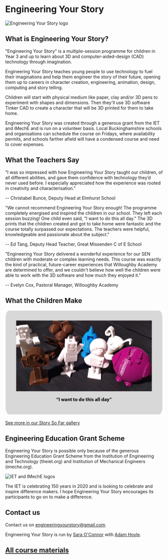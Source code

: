 # Engineering Your Story

![Engineering Your Story logo](assets/LogoTheFourthLong.png)

## What is Engineering Your Story?
"Engineering Your Story" is a multiple-session programme for children in Year 3 and up to learn about 3D and computer-aided-design (CAD) technology through imagination.

Engineering Your Story teaches young people to use technology to fuel their imaginations and help them engineer the story of their future, opening them up to careers in character creation, engineering, animation, design, computing and story telling.

Children will start with physical medium like paper, clay and/or 3D pens to experiment with shapes and dimensions. Then they'll use 3D software Tinker CAD to create a character that will be 3D printed for them to take home.

Engineering Your Story was created through a generous grant from the IET and iMechE and is run on a volunteer basis. Local Buckinghamshire schools and organisations can schedule the course on Fridays, where availability permits, and schools farther afield will have a condensed course and need to cover expenses.

## What the Teachers Say
"I was so impressed with how Engineering Your Story taught our children, of all different abilities, and gave them confidence with technology they’d never used before. I especially appreciated how the experience was rooted in creativity and characterisation."

-- Christabel Bunce, Deputy Head at Elmhurst School

"We cannot recommend Engineering Your Story enough! The programme completely energised and inspired the children in our school. They left each session buzzing! One child even said, “I want to do this all day.” The 3D prints that the children created and got to take home were fantastic and the course totally surpassed our expectations. The teachers were helpful, knowledgeable and passionate about the subject."

-- Ed Tang, Deputy Head Teacher, Great Missenden C of E School

"Engineering Your Story delivered a wonderful experience for our SEN children with moderate or complex learning needs. This course was exactly the kind of practical, future-career experiences that Willoughby Academy are determined to offer, and we couldn't believe how well the children were able to work with the 3D software and how much they enjoyed it."

-- Evelyn Cox, Pastoral Manager, Willoughby Academy

## What the Children Make

[![3D prints made by children during the Engineering Your Story course](assets/MainImageWithQuote.png)](story_so_far)

[See more in our Story So Far gallery](story_so_far)

## Engineering Education Grant Scheme
Engineering Your Story is possible only because of the generous Engineering Education Grant Scheme from the Institution of Engineering and Technology (theiet.org) and Institution of Mechanical Engineers (imeche.org).

![IET and IMechE logos](assets/IET_IMechE_logo.png)

The IET is celebrating 150 years in 2020 and is looking to celebrate and inspire difference makers. I hope Engineering Your Story encourages its participants to go on to make a difference.

## Contact us
Contact us on engineeringyourstory@gmail.com.

Engineering Your Story is run by [Sara O'Connor](https://github.com/saramoohead) with [Adam Hoyle](https://github.com/atomoil).

## [All course materials](session_list)
